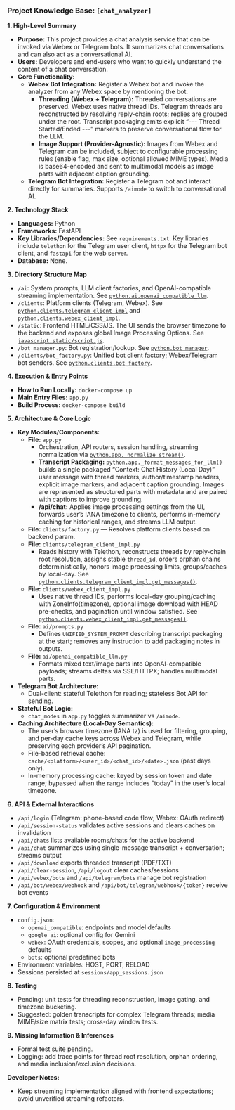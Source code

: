 ### **Project Knowledge Base: `[chat_analyzer]`**

**1. High-Level Summary**
   - **Purpose:** This project provides a chat analysis service that can be invoked via Webex or Telegram bots. It summarizes chat conversations and can also act as a conversational AI.
   - **Users:** Developers and end-users who want to quickly understand the content of a chat conversation.
   - **Core Functionality:**
     - **Webex Bot Integration:** Register a Webex bot and invoke the analyzer from any Webex space by mentioning the bot.
       - **Threading (Webex + Telegram):** Threaded conversations are preserved. Webex uses native thread IDs. Telegram threads are reconstructed by resolving reply-chain roots; replies are grouped under the root. Transcript packaging emits explicit “--- Thread Started/Ended ---” markers to preserve conversational flow for the LLM.
       - **Image Support (Provider-Agnostic):** Images from Webex and Telegram can be included, subject to configurable processing rules (enable flag, max size, optional allowed MIME types). Media is base64-encoded and sent to multimodal models as image parts with adjacent caption grounding.
     - **Telegram Bot Integration:** Register a Telegram bot and interact directly for summaries. Supports `/aimode` to switch to conversational AI.

**2. Technology Stack**
   - **Languages:** Python
   - **Frameworks:** FastAPI
   - **Key Libraries/Dependencies:** See `requirements.txt`. Key libraries include `telethon` for the Telegram user client, `httpx` for the Telegram bot client, and `fastapi` for the web server.
   - **Database:** None.

**3. Directory Structure Map**
  - `/ai`: System prompts, LLM client factories, and OpenAI-compatible streaming implementation. See [`python.ai.openai_compatible_llm`](ai/openai_compatible_llm.py:1).
  - `/clients`: Platform clients (Telegram, Webex). See [`python.clients.telegram_client_impl`](clients/telegram_client_impl.py:1) and [`python.clients.webex_client_impl`](clients/webex_client_impl.py:1).
  - `/static`: Frontend HTML/CSS/JS. The UI sends the browser timezone to the backend and exposes global Image Processing Options. See [`javascript.static/script.js`](static/script.js:1).
  - `/bot_manager.py`: Bot registration/lookup. See [`python.bot_manager`](bot_manager.py:1).
  - `/clients/bot_factory.py`: Unified bot client factory; Webex/Telegram bot senders. See [`python.clients.bot_factory`](clients/bot_factory.py:1).

**4. Execution & Entry Points**
   - **How to Run Locally:** `docker-compose up`
   - **Main Entry Files:** `app.py`
   - **Build Process:** `docker-compose build`

**5. Architecture & Core Logic**
  - **Key Modules/Components:**
    - **File:** `app.py`
      - Orchestration, API routers, session handling, streaming normalization via [`python.app._normalize_stream()`](app.py:73).
      - **Transcript Packaging:** [`python.app._format_messages_for_llm()`](app.py:401) builds a single packaged “Context: Chat History (Local Day)” user message with thread markers, author/timestamp headers, explicit image markers, and adjacent caption grounding. Images are represented as structured parts with metadata and are paired with captions to improve grounding.
      - **/api/chat:** Applies image processing settings from the UI, forwards user’s IANA timezone to clients, performs in-memory caching for historical ranges, and streams LLM output.
    - **File:** `clients/factory.py` — Resolves platform clients based on backend param.
    - **File:** `clients/telegram_client_impl.py`
      - Reads history with Telethon, reconstructs threads by reply-chain root resolution, assigns stable `thread_id`, orders orphan chains deterministically, honors image processing limits, groups/caches by local-day. See [`python.clients.telegram_client_impl.get_messages()`](clients/telegram_client_impl.py:144).
    - **File:** `clients/webex_client_impl.py`
      - Uses native thread IDs, performs local-day grouping/caching with ZoneInfo(timezone), optional image download with HEAD pre-checks, and pagination until window satisfied. See [`python.clients.webex_client_impl.get_messages()`](clients/webex_client_impl.py:137).
    - **File:** `ai/prompts.py`
      - Defines `UNIFIED_SYSTEM_PROMPT` describing transcript packaging at the start; removes any instruction to add packaging notes in outputs.
    - **File:** `ai/openai_compatible_llm.py`
      - Formats mixed text/image parts into OpenAI-compatible payloads; streams deltas via SSE/HTTPX; handles multimodal parts.
  - **Telegram Bot Architecture:**
    - Dual-client: stateful Telethon for reading; stateless Bot API for sending.
  - **Stateful Bot Logic:**
    - `chat_modes` in `app.py` toggles summarizer vs `/aimode`.
   - **Caching Architecture (Local-Day Semantics):**
     - The user’s browser timezone (IANA tz) is used for filtering, grouping, and per-day cache keys across Webex and Telegram, while preserving each provider’s API pagination.
     - File-based retrieval cache: `cache/<platform>/<user_id>/<chat_id>/<date>.json` (past days only).
     - In-memory processing cache: keyed by session token and date range; bypassed when the range includes “today” in the user’s local timezone.

**6. API & External Interactions**
  - `/api/login` (Telegram: phone-based code flow; Webex: OAuth redirect)
  - `/api/session-status` validates active sessions and clears caches on invalidation
  - `/api/chats` lists available rooms/chats for the active backend
  - `/api/chat` summarizes using single-message transcript + conversation; streams output
  - `/api/download` exports threaded transcript (PDF/TXT)
  - `/api/clear-session`, `/api/logout` clear caches/sessions
  - `/api/webex/bots` and `/api/telegram/bots` manage bot registration
  - `/api/bot/webex/webhook` and `/api/bot/telegram/webhook/{token}` receive bot events

**7. Configuration & Environment**
  - `config.json`:
    - `openai_compatible`: endpoints and model defaults
    - `google_ai`: optional config for Gemini
    - `webex`: OAuth credentials, scopes, and optional `image_processing` defaults
    - `bots`: optional predefined bots
  - Environment variables: HOST, PORT, RELOAD
  - Sessions persisted at `sessions/app_sessions.json`

**8. Testing**
  - Pending: unit tests for threading reconstruction, image gating, and timezone bucketing.
  - Suggested: golden transcripts for complex Telegram threads; media MIME/size matrix tests; cross-day window tests.

**9. Missing Information & Inferences**
  - Formal test suite pending.
  - Logging: add trace points for thread root resolution, orphan ordering, and media inclusion/exclusion decisions.

**Developer Notes:**
- Keep streaming implementation aligned with frontend expectations; avoid unverified streaming refactors.

